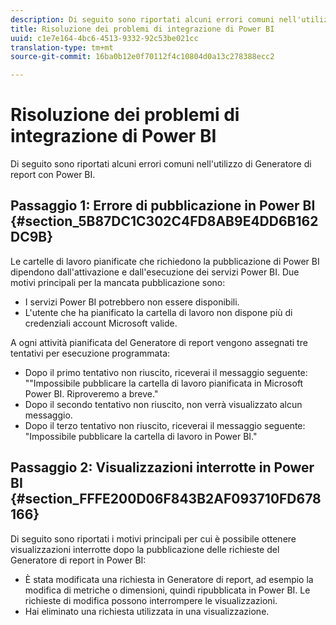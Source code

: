 ```yaml
---
description: Di seguito sono riportati alcuni errori comuni nell'utilizzo di Generatore di report con Power BI.
title: Risoluzione dei problemi di integrazione di Power BI
uuid: c1e7e164-4bc6-4513-9332-92c53be021cc
translation-type: tm+mt
source-git-commit: 16ba0b12e0f70112f4c10804d0a13c278388ecc2

---
```



# Risoluzione dei problemi di integrazione di Power BI

Di seguito sono riportati alcuni errori comuni nell'utilizzo di Generatore di report con Power BI.

## Passaggio 1: Errore di pubblicazione in Power BI {#section_5B87DC1C302C4FD8AB9E4DD6B162DC9B}

Le cartelle di lavoro pianificate che richiedono la pubblicazione di Power BI dipendono dall'attivazione e dall'esecuzione dei servizi Power BI. Due motivi principali per la mancata pubblicazione sono:

* I servizi Power BI potrebbero non essere disponibili.
* L'utente che ha pianificato la cartella di lavoro non dispone più di credenziali account Microsoft valide.

A ogni attività pianificata del Generatore di report vengono assegnati tre tentativi per esecuzione programmata:

* Dopo il primo tentativo non riuscito, riceverai il messaggio seguente: ""Impossibile pubblicare la cartella di lavoro pianificata in Microsoft Power BI. Riproveremo a breve."
* Dopo il secondo tentativo non riuscito, non verrà visualizzato alcun messaggio.
* Dopo il terzo tentativo non riuscito, riceverai il messaggio seguente: "Impossibile pubblicare la cartella di lavoro in Power BI."

## Passaggio 2: Visualizzazioni interrotte in Power BI {#section_FFFE200D06F843B2AF093710FD678166}

Di seguito sono riportati i motivi principali per cui è possibile ottenere visualizzazioni interrotte dopo la pubblicazione delle richieste del Generatore di report in Power BI:

* È stata modificata una richiesta in Generatore di report, ad esempio la modifica di metriche o dimensioni, quindi ripubblicata in Power BI. Le richieste di modifica possono interrompere le visualizzazioni.
* Hai eliminato una richiesta utilizzata in una visualizzazione.

